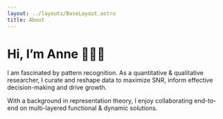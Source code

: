 ```yaml
---
layout: ../layouts/BaseLayout.astro
title: About
---
```


# Hi, I’m Anne 🕵🏻‍♀️

I am fascinated by pattern recognition. As a quantitative & qualitative researcher, I curate and reshape data to maximize SNR, inform effective decision-making and drive growth.

With a background in representation theory, I enjoy collaborating end-to-end on multi-layered functional & dynamic solutions.